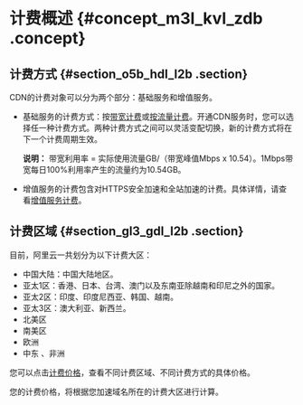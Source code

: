 # 计费概述 {#concept_m3l_kvl_zdb .concept}

## 计费方式 {#section_o5b_hdl_l2b .section}

CDN的计费对象可以分为两个部分：基础服务和增值服务。

-   基础服务的计费方式：按[带宽计费](intl.zh-CN/产品定价/计费方式/基础服务计费.md#section_bcd_1wl_zdb)或[按流量计费](intl.zh-CN/产品定价/计费方式/基础服务计费.md#section_ejq_v5h_t2b)。开通CDN服务时，您可以选择任一种计费方式。两种计费方式之间可以灵活变配切换，新的计费方式将在下一个计费周期生效。

    **说明：** 带宽利用率 = 实际使用流量GB/（带宽峰值Mbps x 10.54）。1Mbps带宽每日100%利用率产生的流量约为10.54GB。

-   增值服务的计费包含对HTTPS安全加速和全站加速的计费。具体详情，请查看[增值服务计费](intl.zh-CN/产品定价/计费方式/增值服务计费.md#)。

## 计费区域 {#section_gl3_gdl_l2b .section}

目前，阿里云一共划分为以下计费大区：

-   中国大陆：中国大陆地区。
-   亚太1区：香港、日本、台湾、澳门以及东南亚除越南和印尼之外的国家。
-   亚太2区：印度、印度尼西亚、韩国、越南。
-   亚太3区：澳大利亚、新西兰。
-   北美区
-   南美区
-   欧洲
-   中东 、非洲

您可以点击[计费价格](https://www.alibabacloud.com/product/cdn/pricing)，查看不同计费区域、不同计费方式的具体价格。

您的计费价格，将根据您加速域名所在的计费大区进行计算。

